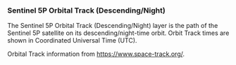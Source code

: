 ### Sentinel 5P Orbital Track (Descending/Night)
The Sentinel 5P Orbital Track (Descending/Night) layer is the path of the Sentinel 5P satellite on its descending/night-time orbit. Orbit Track times are shown in Coordinated Universal Time (UTC).

Orbital Track information from <https://www.space-track.org/>.
